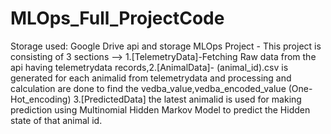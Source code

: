 # MLOps_Full_ProjectCode
Storage used: Google Drive api and storage 
MLOps Project - This project is consisting of 3 sections -->  1.[TelemetryData]-Fetching Raw data from the api having telemetrydata records,2.[AnimalData]- (animal_id).csv is generated for each animalid from telemetrydata and processing and calculation are done to find the vedba_value,vedba_encoded_value (One-Hot_encoding) 3.[PredictedData] the latest animalid is used for making prediction using Multinomial Hidden Markov Model to predict the Hidden state of that animal id.
